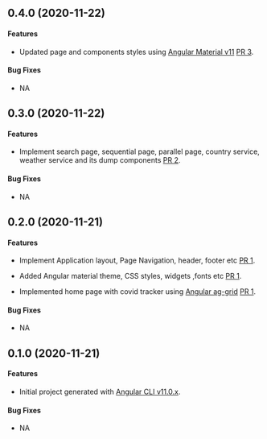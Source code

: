 ## 0.4.0 (2020-11-22)

#### Features

* Updated page and components styles using [Angular Material v11](https://material.angular.io/) [PR 3](https://github.com/kumaran-is/ngx-interceptors-demo/pull/3).

#### Bug Fixes

* NA

## 0.3.0 (2020-11-22)

#### Features

* Implement search page, sequential page, parallel page, country service, weather service and its dump components [PR 2](https://github.com/kumaran-is/ngx-interceptors-demo/pull/2).

#### Bug Fixes

* NA

## 0.2.0 (2020-11-21)

#### Features

* Implement Application layout, Page Navigation, header, footer etc [PR 1](https://github.com/kumaran-is/ngx-interceptors-demo/pull/1).

* Added Angular material theme, CSS styles, widgets ,fonts etc [PR 1](https://github.com/kumaran-is/ngx-interceptors-demo/pull/1).

* Implemented home page with covid tracker using [Angular ag-grid](https://www.ag-grid.com/angular-grid/) [PR 1](https://github.com/kumaran-is/ngx-interceptors-demo/pull/1).

#### Bug Fixes

* NA

## 0.1.0 (2020-11-21)

#### Features

* Initial project generated with [Angular CLI v11.0.x](https://cli.angular.io/).

#### Bug Fixes

* NA
